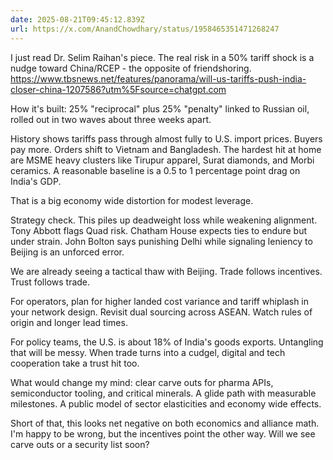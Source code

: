 ```yaml
---
date: 2025-08-21T09:45:12.839Z
url: https://x.com/AnandChowdhary/status/1958465351471268247
---
```


I just read Dr. Selim Raihan's piece. The real risk in a 50% tariff shock is a nudge toward China/RCEP - the opposite of friendshoring. <https://www.tbsnews.net/features/panorama/will-us-tariffs-push-india-closer-china-1207586?utm%5Fsource=chatgpt.com>  
  
How it's built: 25% "reciprocal" plus 25% "penalty" linked to Russian oil, rolled out in two waves about three weeks apart.  
  
History shows tariffs pass through almost fully to U.S. import prices. Buyers pay more. Orders shift to Vietnam and Bangladesh. The hardest hit at home are MSME heavy clusters like Tirupur apparel, Surat diamonds, and Morbi ceramics. A reasonable baseline is a 0.5 to 1 percentage point drag on India's GDP.  
  
That is a big economy wide distortion for modest leverage.  
  
Strategy check. This piles up deadweight loss while weakening alignment. Tony Abbott flags Quad risk. Chatham House expects ties to endure but under strain. John Bolton says punishing Delhi while signaling leniency to Beijing is an unforced error.  
  
We are already seeing a tactical thaw with Beijing. Trade follows incentives. Trust follows trade.  
  
For operators, plan for higher landed cost variance and tariff whiplash in your network design. Revisit dual sourcing across ASEAN. Watch rules of origin and longer lead times.  
  
For policy teams, the U.S. is about 18% of India's goods exports. Untangling that will be messy. When trade turns into a cudgel, digital and tech cooperation take a trust hit too.  
  
What would change my mind: clear carve outs for pharma APIs, semiconductor tooling, and critical minerals. A glide path with measurable milestones. A public model of sector elasticities and economy wide effects.  
  
Short of that, this looks net negative on both economics and alliance math. I'm happy to be wrong, but the incentives point the other way. Will we see carve outs or a security list soon?